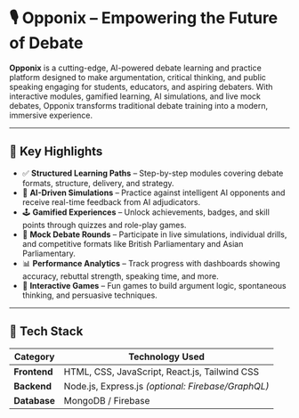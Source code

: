 # 🎙️ Opponix – Empowering the Future of Debate

**Opponix** is a cutting-edge, AI-powered debate learning and practice platform designed to make argumentation, critical thinking, and public speaking engaging for students, educators, and aspiring debaters. With interactive modules, gamified learning, AI simulations, and live mock debates, Opponix transforms traditional debate training into a modern, immersive experience.

---

## 🌟 Key Highlights

- ✅ **Structured Learning Paths** – Step-by-step modules covering debate formats, structure, delivery, and strategy.
- 🧠 **AI-Driven Simulations** – Practice against intelligent AI opponents and receive real-time feedback from AI adjudicators.
- 🕹️ **Gamified Experiences** – Unlock achievements, badges, and skill points through quizzes and role-play games.
- 🎤 **Mock Debate Rounds** – Participate in live simulations, individual drills, and competitive formats like British Parliamentary and Asian Parliamentary.
- 📊 **Performance Analytics** – Track progress with dashboards showing accuracy, rebuttal strength, speaking time, and more.
- 🧩 **Interactive Games** – Fun games to build argument logic, spontaneous thinking, and persuasive techniques.

---

## 🚀 Tech Stack

| Category     | Technology Used                            |
|--------------|---------------------------------------------|
| **Frontend** | HTML, CSS, JavaScript, React.js, Tailwind CSS |
| **Backend**  | Node.js, Express.js *(optional: Firebase/GraphQL)* |
| **Database** | MongoDB / Firebase                          |

